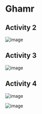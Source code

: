 # Ghamr

## Activity 2

![image](https://github.com/ghamr/ECE444-F2023-Lab1/assets/50636897/d074be68-2186-4890-bb26-add0bd6cf412)

## Activity 3

![image](https://github.com/ghamr/ECE444-F2023-Lab1/assets/50636897/0a5afc47-3e4c-4303-a194-92ea074eda95)

## Activity 4

![image](https://github.com/ghamr/ECE444-F2023-Lab1/assets/50636897/88897a95-aa05-4569-9d12-269dada18886)

![image](https://github.com/ghamr/ECE444-F2023-Lab1/assets/50636897/07a12b40-772c-4cf6-85fe-9572cb269e08)
